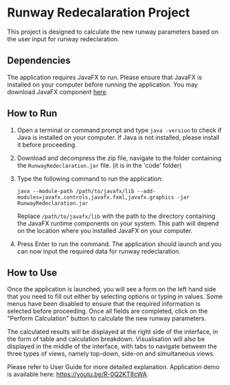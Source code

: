 # Runway Redecalaration Project

This project is designed to calculate the new runway parameters based on the user input for runway redeclaration. 

## Dependencies

The application requires JavaFX to run. Please ensure that JavaFX is installed on your computer before running the application.
You may download JavaFX component [here](https://gluonhq.com/products/javafx/).

## How to Run

1. Open a terminal or command prompt and type `java -version` to check if Java is installed on your computer. If Java is not installed, please install it before proceeding.

2. Download and decompress the zip file, navigate to the folder containing the `RunwayRedeclaration.jar` file. (it is in the 'code' folder)

3. Type the following command to run the application:

   `java --module-path /path/to/javafx/lib --add-modules=javafx.controls,javafx.fxml,javafx.graphics -jar RunwayRedeclaration.jar`

   Replace `/path/to/javafx/lib` with the path to the directory containing the JavaFX runtime components on your system. This path will depend on the location where you installed JavaFX on your computer.

4. Press Enter to run the command. The application should launch and you can now input the required data for runway redeclaration.

## How to Use

Once the application is launched, you will see a form on the left hand side that you need to fill out either by selecting options or typing in values. Some menus have been disabled to ensure that the required information is selected before proceeding. Once all fields are completed, click on the "Perform Calculation" button to calculate the new runway parameters. 

The calculated results will be displayed at the right side of the interface, in the form of table and calculation breakdown. Visualisation will also be displayed in the middle of the interface, with tabs to navigate between the three types of views, namely top-down, side-on and simultaneous views.

Please refer to User Guide for more detailed explanation. Application demo is available here: https://youtu.be/R-0Q2KT8cWA.
